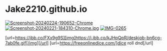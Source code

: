 # Jake2210.github.io
<a href="https://ibb.co/2nLYy8Y"><img src="https://i.ibb.co/7YTNXgN/Screenshot-20240224-190652-Chrome.jpg" alt="Screenshot-20240224-190652-Chrome" border="0" /></a>
[![Screenshot-20240221-184310-Chrome.jpg](https://i.postimg.cc/GppFsyKD/Screenshot-20240221-184310-Chrome.jpg)](https://postimg.cc/k2k60DkM)
<a href="https://imgbb.com/"><img src="https://i.ibb.co/HKT2Xkx/IMG-0265.gif" alt="IMG-0265" border="0"></a>

[url=https://ibb.co/FXx9g9S][img]https://i.ibb.co/kJHpQpR/deskjob-bn6cg-7ab0fe.gif[/img][/url]
[url=https://freeonlinedice.com/]dice roll dnd[/url]

